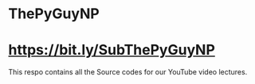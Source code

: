 # ThePyGuyNP
# https://bit.ly/SubThePyGuyNP
This respo contains all the Source codes for our YouTube video lectures.
